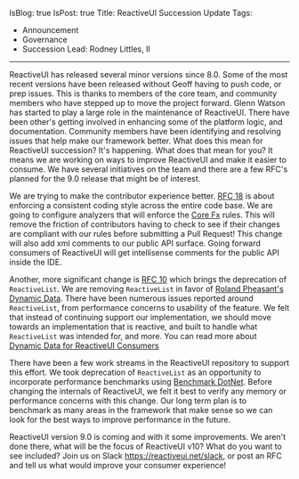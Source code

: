 IsBlog: true
IsPost: true
Title: ReactiveUI Succession Update
Tags: 
  - Announcement
  - Governance
  - Succession
Lead: Rodney Littles, II
---

ReactiveUI has released several minor versions since 8.0.  Some of the most recent versions have been released without Geoff having to push code, or prep issues.  This is thanks to members of the core team, and community members who have stepped up to move the project forward.  Glenn Watson has started to play a large role in the maintenance of ReactiveUI.  There have been other's getting involved in enhancing some of the platform logic, and documentation.  Community members have been identifying and resolving issues that help make our framework better.  What does this mean for ReactiveUI succession? It's happening.  What does that mean for you?  It means we are working on ways to improve ReactiveUI and make it easier to consume.  We have several initiatives on the team and there are a few RFC's planned for the 9.0 release that might be of interest.

We are trying to make the contributor experience better.  [RFC 18](https://github.com/reactiveui/rfcs/issues/18) is about enforcing a consistent coding style across the entire code base.  We are going to configure analyzers that will enforce the [Core Fx](https://github.com/dotnet/corefx/blob/master/Documentation/coding-guidelines/coding-style.md#c-coding-style) rules.  This will remove the friction of contributors having to check to see if their changes are compliant with our rules before submitting a Pull Request!  This change will also add xml comments to our public API surface.  Going forward consumers of ReactiveUI will get intellisense comments for the public API inside the IDE.

Another, more significant change is [RFC 10](https://github.com/reactiveui/rfcs/issues/10) which brings the deprecation of `ReactiveList`.  We are removing `ReactiveList` in favor of [Roland Pheasant's Dynamic Data](https://github.com/RolandPheasant/DynamicData).  There have been numerous issues reported around `ReactiveList`, from performance concerns to usability of the feature.  We felt that instead of continuing support our implementation, we should move towards an implementation that is reactive, and built to handle what `ReactiveList` was intended for, and more.  You can read more about [Dynamic Data for ReactiveUI Consumers](https://github.com/RolandPheasant/DynamicData/wiki/Introduction-for-ReactiveUI-users)

There have been a few work streams in the ReactiveUI repository to support this effort.  We took deprecation of `ReactiveList` as an opportunity to incorporate performance benchmarks using [Benchmark DotNet](https://github.com/dotnet/BenchmarkDotNet).  Before changing the internals of ReactiveUI, we felt it best to verify any memory or performance concerns with this change.  Our long term plan is to benchmark as many areas in the framework that make sense so we can look for the best ways to improve performance in the future.


ReactiveUI version 9.0 is coming and with it some improvements.  We aren't done there, what will be the focus of ReactiveUI v10? What do you want to see included? Join us on Slack https://reactiveui.net/slack, or post an RFC and tell us what would improve your consumer experience!
